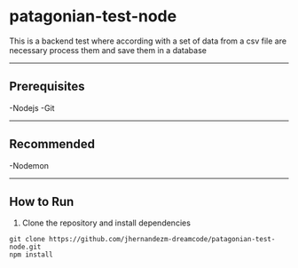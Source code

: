 # patagonian-test-node
This is a backend test where according with a set of data from a csv file are necessary process them and save them in a database
* * *

## Prerequisites

-Nodejs
-Git
* * *
## Recommended

-Nodemon
* * *

## How to Run

1. Clone the repository and install dependencies

~~~
git clone https://github.com/jhernandezm-dreamcode/patagonian-test-node.git
npm install
~~~
